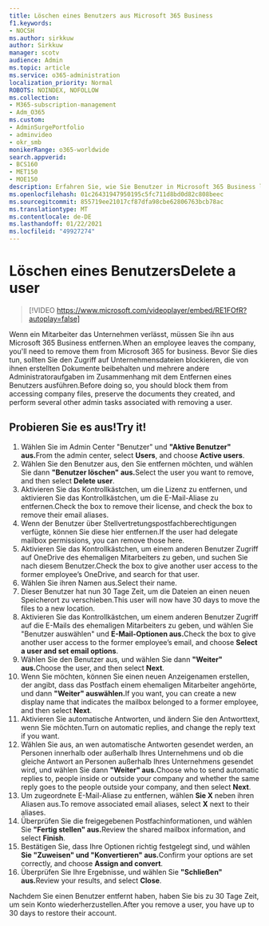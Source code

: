 ```yaml
---
title: Löschen eines Benutzers aus Microsoft 365 Business
f1.keywords:
- NOCSH
ms.author: sirkkuw
author: Sirkkuw
manager: scotv
audience: Admin
ms.topic: article
ms.service: o365-administration
localization_priority: Normal
ROBOTS: NOINDEX, NOFOLLOW
ms.collection:
- M365-subscription-management
- Adm_O365
ms.custom:
- AdminSurgePortfolio
- adminvideo
- okr_smb
monikerRange: o365-worldwide
search.appverid:
- BCS160
- MET150
- MOE150
description: Erfahren Sie, wie Sie Benutzer in Microsoft 365 Business löschen.
ms.openlocfilehash: 01c26431947950195c5fc711d8bd0d82c808beec
ms.sourcegitcommit: 855719ee21017cf87dfa98cbe62806763bcb78ac
ms.translationtype: MT
ms.contentlocale: de-DE
ms.lasthandoff: 01/22/2021
ms.locfileid: "49927274"
---
```

# <a name="delete-a-user"></a><span data-ttu-id="22391-103">Löschen eines Benutzers</span><span class="sxs-lookup"><span data-stu-id="22391-103">Delete a user</span></span>

> [!VIDEO https://www.microsoft.com/videoplayer/embed/RE1FOfR?autoplay=false]

<span data-ttu-id="22391-104">Wenn ein Mitarbeiter das Unternehmen verlässt, müssen Sie ihn aus Microsoft 365 Business entfernen.</span><span class="sxs-lookup"><span data-stu-id="22391-104">When an employee leaves the company, you'll need to remove them from Microsoft 365 for business.</span></span> <span data-ttu-id="22391-105">Bevor Sie dies tun, sollten Sie den Zugriff auf Unternehmensdateien blockieren, die von ihnen erstellten Dokumente beibehalten und mehrere andere Administratoraufgaben im Zusammenhang mit dem Entfernen eines Benutzers ausführen.</span><span class="sxs-lookup"><span data-stu-id="22391-105">Before doing so, you should block them from accessing company files, preserve the documents they created, and perform several other admin tasks associated with removing a user.</span></span>

## <a name="try-it"></a><span data-ttu-id="22391-106">Probieren Sie es aus!</span><span class="sxs-lookup"><span data-stu-id="22391-106">Try it!</span></span>

1. <span data-ttu-id="22391-107">Wählen Sie im Admin Center "Benutzer" und **"Aktive Benutzer" aus.**</span><span class="sxs-lookup"><span data-stu-id="22391-107">From the admin center, select **Users**, and choose **Active users**.</span></span>
1. <span data-ttu-id="22391-108">Wählen Sie den Benutzer aus, den Sie entfernen möchten, und wählen Sie dann **"Benutzer löschen" aus.**</span><span class="sxs-lookup"><span data-stu-id="22391-108">Select the user you want to remove, and then select **Delete user**.</span></span>
1. <span data-ttu-id="22391-109">Aktivieren Sie das Kontrollkästchen, um die Lizenz zu entfernen, und aktivieren Sie das Kontrollkästchen, um die E-Mail-Aliase zu entfernen.</span><span class="sxs-lookup"><span data-stu-id="22391-109">Check the box to remove their license, and check the box to remove their email aliases.</span></span>
1. <span data-ttu-id="22391-110">Wenn der Benutzer über Stellvertretungspostfachberechtigungen verfügte, können Sie diese hier entfernen.</span><span class="sxs-lookup"><span data-stu-id="22391-110">If the user had delegate mailbox permissions, you can remove those here.</span></span>
1. <span data-ttu-id="22391-111">Aktivieren Sie das Kontrollkästchen, um einem anderen Benutzer Zugriff auf OneDrive des ehemaligen Mitarbeiters zu geben, und suchen Sie nach diesem Benutzer.</span><span class="sxs-lookup"><span data-stu-id="22391-111">Check the box to give another user access to the former employee’s OneDrive, and search for that user.</span></span>
1. <span data-ttu-id="22391-112">Wählen Sie ihren Namen aus.</span><span class="sxs-lookup"><span data-stu-id="22391-112">Select their name.</span></span>
1. <span data-ttu-id="22391-113">Dieser Benutzer hat nun 30 Tage Zeit, um die Dateien an einen neuen Speicherort zu verschieben.</span><span class="sxs-lookup"><span data-stu-id="22391-113">This user will now have 30 days to move the files to a new location.</span></span>
1. <span data-ttu-id="22391-114">Aktivieren Sie das Kontrollkästchen, um einem anderen Benutzer Zugriff auf die E-Mails des ehemaligen Mitarbeiters zu geben, und wählen Sie "Benutzer auswählen" und **E-Mail-Optionen aus.**</span><span class="sxs-lookup"><span data-stu-id="22391-114">Check the box to give another user access to the former employee’s email, and choose **Select a user and set email options**.</span></span>
1. <span data-ttu-id="22391-115">Wählen Sie den Benutzer aus, und wählen Sie dann **"Weiter" aus.**</span><span class="sxs-lookup"><span data-stu-id="22391-115">Choose the user, and then select **Next**.</span></span>
1. <span data-ttu-id="22391-116">Wenn Sie möchten, können Sie einen neuen Anzeigenamen erstellen, der angibt, dass das Postfach einem ehemaligen Mitarbeiter angehörte, und dann **"Weiter" auswählen.**</span><span class="sxs-lookup"><span data-stu-id="22391-116">If you want, you can create a new display name that indicates the mailbox belonged to a former employee, and then select **Next**.</span></span>
1. <span data-ttu-id="22391-117">Aktivieren Sie automatische Antworten, und ändern Sie den Antworttext, wenn Sie möchten.</span><span class="sxs-lookup"><span data-stu-id="22391-117">Turn on automatic replies, and change the reply text if you want.</span></span>
1. <span data-ttu-id="22391-118">Wählen Sie aus, an wen automatische Antworten gesendet werden, an Personen innerhalb oder außerhalb Ihres Unternehmens und ob die gleiche Antwort an Personen außerhalb Ihres Unternehmens gesendet wird, und wählen Sie dann **"Weiter" aus.**</span><span class="sxs-lookup"><span data-stu-id="22391-118">Choose who to send automatic replies to, people inside or outside your company and whether the same reply goes to the people outside your company, and then select **Next**.</span></span>
1. <span data-ttu-id="22391-119">Um zugeordnete E-Mail-Aliase zu entfernen, wählen **Sie X** neben ihren Aliasen aus.</span><span class="sxs-lookup"><span data-stu-id="22391-119">To remove associated email aliases, select **X** next to their aliases.</span></span>
1. <span data-ttu-id="22391-120">Überprüfen Sie die freigegebenen Postfachinformationen, und wählen Sie **"Fertig stellen" aus.**</span><span class="sxs-lookup"><span data-stu-id="22391-120">Review the shared mailbox information, and select **Finish**.</span></span>
1. <span data-ttu-id="22391-121">Bestätigen Sie, dass Ihre Optionen richtig festgelegt sind, und wählen **Sie "Zuweisen" und "Konvertieren" aus.**</span><span class="sxs-lookup"><span data-stu-id="22391-121">Confirm your options are set correctly, and choose **Assign and convert**.</span></span>
1. <span data-ttu-id="22391-122">Überprüfen Sie Ihre Ergebnisse, und wählen Sie **"Schließen" aus.**</span><span class="sxs-lookup"><span data-stu-id="22391-122">Review your results, and select **Close**.</span></span>

<span data-ttu-id="22391-123">Nachdem Sie einen Benutzer entfernt haben, haben Sie bis zu 30 Tage Zeit, um sein Konto wiederherzustellen.</span><span class="sxs-lookup"><span data-stu-id="22391-123">After you remove a user, you have up to 30 days to restore their account.</span></span>
